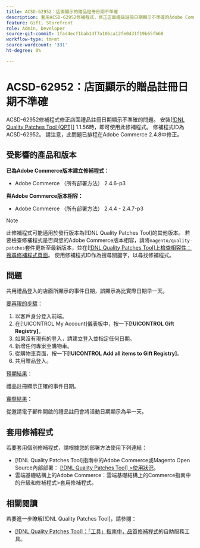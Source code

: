 ```yaml
---
title: ACSD-62952：店面顯示的贈品註冊日期不準確
description: 套用ACSD-62952修補程式，修正店面禮品註冊日期顯示不準確的Adobe Commerce問題。
feature: Gift, Storefront
role: Admin, Developer
source-git-commit: 1fad4ecf1bab1df7a106ca12fe0431f19b65fb68
workflow-type: tm+mt
source-wordcount: '331'
ht-degree: 0%

---
```



# ACSD-62952：店面顯示的贈品註冊日期不準確

ACSD-62952修補程式修正店面禮品註冊日期顯示不準確的問題。 安裝[[!DNL Quality Patches Tool (QPT)]](/help/tools/quality-patches-tool/quality-patches-tool-to-self-serve-quality-patches.md) 1.1.56時，即可使用此修補程式。 修補程式ID為ACSD-62952。 請注意，此問題已排程在Adobe Commerce 2.4.8中修正。

## 受影響的產品和版本

**已為Adobe Commerce版本建立修補程式：**

* Adobe Commerce （所有部署方法） 2.4.6-p3

**與Adobe Commerce版本相容：**

* Adobe Commerce （所有部署方法） 2.4.4 - 2.4.7-p3

>[!NOTE]
>
>此修補程式可能適用於發行版本為[!DNL Quality Patches Tool]的其他版本。 若要檢查修補程式是否與您的Adobe Commerce版本相容，請將`magento/quality-patches`套件更新至最新版本，並在[[!DNL Quality Patches Tool]上檢查相容性：搜尋修補程式頁面](https://experienceleague.adobe.com/tools/commerce-quality-patches/index.html?lang=zh-Hant)。 使用修補程式ID作為搜尋關鍵字，以尋找修補程式。

## 問題

共用禮品登入的店面所顯示的事件日期，誤顯示為比實際日期早一天。

<u>要再現的步驟</u>：

1. 以客戶身分登入前端。
1. 在[!UICONTROL My Account]儀表板中，按一下&#x200B;**[!UICONTROL Gift Registry]**。
1. 如果沒有現有的登入，請建立登入並指定任何日期。
1. 新增任何專案至購物車。
1. 從購物車頁面，按一下&#x200B;**[!UICONTROL Add all items to Gift Registry]**。
1. 共用贈品登入。

<u>預期結果</u>：

禮品註冊顯示正確的事件日期。

<u>實際結果</u>：

從邀請電子郵件開啟的禮品註冊會將活動日期顯示為早一天。

## 套用修補程式

若要套用個別修補程式，請根據您的部署方法使用下列連結：

* [!DNL Quality Patches Tool]指南中的Adobe Commerce或Magento Open Source內部部署： [[!DNL Quality Patches Tool] >使用狀況](/help/tools/quality-patches-tool/usage.md)。
* 雲端基礎結構上的Adobe Commerce：雲端基礎結構上的Commerce指南中的升級和修補程式>套用修補程式。

## 相關閱讀

若要進一步瞭解[!DNL Quality Patches Tool]，請參閱：

* [[!DNL Quality Patches Tool]：「工具」指南中，品質修補程式](/help/tools/quality-patches-tool/quality-patches-tool-to-self-serve-quality-patches.md)的自助服務工具。

